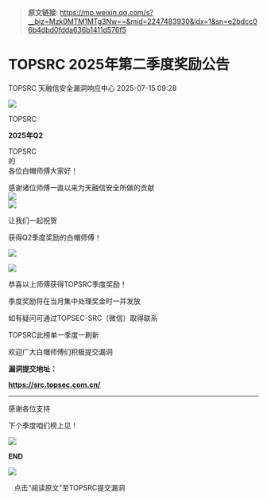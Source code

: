 > **原文链接**: https://mp.weixin.qq.com/s?__biz=Mzk0MTM1MTg3Nw==&mid=2247483930&idx=1&sn=e2bdcc06b4dbd0fdda636b1411d576f5

#  TOPSRC 2025年第二季度奖励公告  
TOPSRC  天融信安全漏洞响应中心   2025-07-15 09:28  
  
![](https://mmbiz.qpic.cn/mmbiz_png/bL2iaicTYdZn5tMYvBBMLIibN99gssZnWECC0QA4UbT8VlLeUicfy9T0u0aYct9AT3GMcq1LMbyHuw2BGQtHUl4Zicg/640?wx_fmt=png "")  
  
TOPSRC  
  
  
**2025年Q2**  
  
TOPSRC  
的  
各位白帽师傅大家好！  
  
感谢诸位师傅一直以来为天融信安全所做的贡献  
![](https://res.wx.qq.com/t/wx_fed/we-emoji/res/v1.3.10/assets/newemoji/Party.png "")  
![](https://res.wx.qq.com/t/wx_fed/we-emoji/res/v1.3.10/assets/newemoji/Party.png "")  
  
  
让我们一起祝贺  
  
获得Q2季度奖励的白帽师傅！  
  
![](https://mmbiz.qpic.cn/mmbiz_gif/bL2iaicTYdZn4Iw7hJicJHIhLJcZFXYCUIX3D1gyDAjDgXwqUSPWicg8qHKnONSr4bDibDgz7JPOaB00kcHD5YTXExA/640?wx_fmt=gif "")  
  
  
  
![](https://mmbiz.qpic.cn/sz_mmbiz_png/yadWWO1MhopADmAVrQcm4CMhz23YyicnkAH1pWSOcuRe8qdKda30ib3IKBdcElXSmfeRyicXTVGxO4lMZUkiaMicsSQ/640?wx_fmt=png&from=appmsg "")  
  
  
恭喜以上师傅获得TOPSRC季度奖励！  
  
季度奖励将在当月集中处理奖金时一并发放  
  
如有疑问可通过TOPSEC-SRC（微信）取得联系  
  
  
TOPSRC此榜单一季度一刷新  
  
欢迎广大白帽师傅们积极提交漏洞  
  
  
**漏洞提交地址：**  
  
**https://src.topsec.com.cn/**  
  
****  
感谢各位支持  
  
下个季度咱们榜上见！  
  
  
![](https://mmbiz.qpic.cn/mmbiz_gif/bL2iaicTYdZn4kXdjJ4mYyUNPR4xvXEqPUIhfNI63jsVpRSzVyUSZBJ8qInz9ksWXhXrj6EmSY6EUL8EMygVdHAQ/640?wx_fmt=gif "")  
  
**END**  
  
  
  
  
![](https://mmbiz.qpic.cn/mmbiz_gif/cZkI8M0nbCnqFdBSZTPngyO5KHUZhk4AT7aFgVnTph2tFW8kBakWRkENjKO9HPM0zcZ4hZlXQTX6JJae6UxOTg/640?wx_fmt=gif "")  
  
   点击“阅读原文”至TOPSRC提交漏洞  
  
